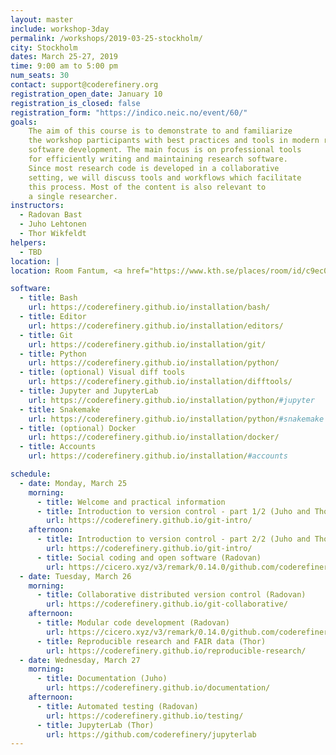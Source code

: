 ```yaml
---
layout: master
include: workshop-3day
permalink: /workshops/2019-03-25-stockholm/
city: Stockholm
dates: March 25-27, 2019
time: 9:00 am to 5:00 pm
num_seats: 30
contact: support@coderefinery.org
registration_open_date: January 10
registration_is_closed: false
registration_form: "https://indico.neic.no/event/60/"
goals:
    The aim of this course is to demonstrate to and familiarize
    the workshop participants with best practices and tools in modern research
    software development. The main focus is on professional tools
    for efficiently writing and maintaining research software.
    Since most research code is developed in a collaborative
    setting, we will discuss tools and workflows which facilitate
    this process. Most of the content is also relevant to
    a single researcher.
instructors:
  - Radovan Bast
  - Juho Lehtonen
  - Thor Wikfeldt
helpers:
  - TBD
location: |
location: Room Fantum, <a href="https://www.kth.se/places/room/id/c9ec01ab-b536-4be6-b82a-0d52ddadb2e6" target="_blank">Lindstedtsvägen 24, F-building, 5:th floor, KTH Campus</a>. 

software:
  - title: Bash
    url: https://coderefinery.github.io/installation/bash/
  - title: Editor
    url: https://coderefinery.github.io/installation/editors/
  - title: Git
    url: https://coderefinery.github.io/installation/git/
  - title: Python
    url: https://coderefinery.github.io/installation/python/
  - title: (optional) Visual diff tools
    url: https://coderefinery.github.io/installation/difftools/
  - title: Jupyter and JupyterLab
    url: https://coderefinery.github.io/installation/python/#jupyter
  - title: Snakemake
    url: https://coderefinery.github.io/installation/python/#snakemake
  - title: (optional) Docker
    url: https://coderefinery.github.io/installation/docker/
  - title: Accounts
    url: https://coderefinery.github.io/installation/#accounts

schedule:
  - date: Monday, March 25
    morning:
      - title: Welcome and practical information
      - title: Introduction to version control - part 1/2 (Juho and Thor)
        url: https://coderefinery.github.io/git-intro/
    afternoon:
      - title: Introduction to version control - part 2/2 (Juho and Thor)
        url: https://coderefinery.github.io/git-intro/
      - title: Social coding and open software (Radovan)
        url: https://cicero.xyz/v3/remark/0.14.0/github.com/coderefinery/social-coding/2018-12-11-espoo/talk.md/
  - date: Tuesday, March 26
    morning:
      - title: Collaborative distributed version control (Radovan)
        url: https://coderefinery.github.io/git-collaborative/
    afternoon:
      - title: Modular code development (Radovan)
        url: https://cicero.xyz/v3/remark/0.14.0/github.com/coderefinery/modular-code-development/master/talk.md
      - title: Reproducible research and FAIR data (Thor)
        url: https://coderefinery.github.io/reproducible-research/
  - date: Wednesday, March 27
    morning:
      - title: Documentation (Juho)
        url: https://coderefinery.github.io/documentation/
    afternoon:
      - title: Automated testing (Radovan)
        url: https://coderefinery.github.io/testing/
      - title: JupyterLab (Thor)
        url: https://github.com/coderefinery/jupyterlab
---
```

